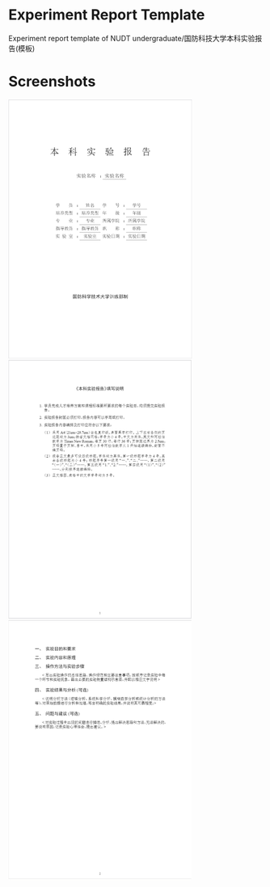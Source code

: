 # Experiment Report Template
Experiment report template of NUDT undergraduate/国防科技大学本科实验报告(模板)

# Screenshots

<img src="./asset/titlepage.png" alt="Title Page/标题页" title="Title Page/标题页" style="zoom:50%;" />
<img src="./asset/description.png" alt="Description/填写说明页" title="Description/填写说明页" style="zoom:50%;" />
<img src="./asset/example.png" alt="Example/示例" title="Example/示例" style="zoom: 50%;" />
